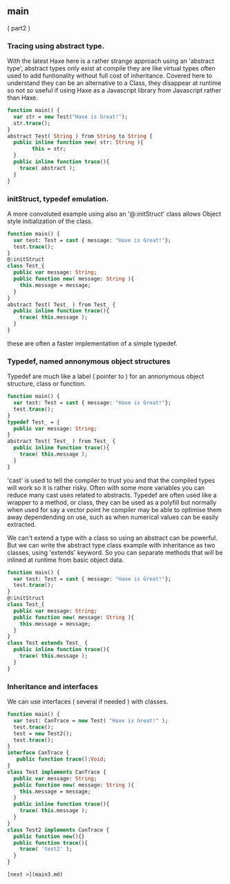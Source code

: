 ## main
( part2 )

### Tracing using abstract type.

With the latest Haxe here is a rather strange approach using an 'abstract type', abstract types only exist at compile they are like virtual types often used to add funtionality without full cost of inheritance.  Covered here to understand they can be an alternative to a Class, they disappear at runtime so not so useful if using Haxe as a Javascript library from Javascript rather than Haxe.
  
```Haxe
function main() {
  var str = new Test("Haxe is Great!");
  str.trace();
}
abstract Test( String ) from String to String {
  public inline function new( str: String ){
		this = str;
  }
  public inline function trace(){
    trace( abstract );
  }
}
```
  
### initStruct, typedef emulation.  
  
A more convoluted example using also an '@:initStruct' class allows Object style initialization of the class.

```Haxe
function main() {
  var test: Test = cast { message: "Haxe is Great!"};
  test.trace();
}
@:initStruct
class Test_{
  public var message: String;
  public function new( message: String ){
    this.message = message;
  }
}
abstract Test( Test_ ) from Test_ {
  public inline function trace(){
    trace( this.message );
  }
}
```
  
these are often a faster implementation of a simple typedef. 
  
### Typedef, named annonymous object structures
  
Typedef are much like a label ( pointer to ) for an annonymous object structure, class or function. 
  
```Haxe
function main() {
  var test: Test = cast { message: "Haxe is Great!"};
  test.trace();
}
typedef Test_ = {
  public var message: String;
}
abstract Test( Test_ ) from Test_ {
  public inline function trace(){
    trace( this.message );
  }
}
```
  
'cast' is used to tell the compiler to trust you and that the compiled types will work so it is rather risky.  Often with some more variables you can reduce many cast uses related to abstracts. Typedef are often used like a wrapper to a method, or class, they can be used as a polyfill but normally when used for say a vector point he compiler may be able to optimise them away dependending on use, such as when numerical values can be easily extracted.  
   
We can't extend a type with a class so using an abstract can be powerful. But we can write the abstract type class example with inheritance as two classes, using 'extends' keyword. So you can separate methods that will be inlined at runtime from basic object data.  
  
```Haxe
function main() {
  var test: Test = cast { message: "Haxe is Great!"};
  test.trace();
}
@:initStruct
class Test_{
  public var message: String;
  public function new( message: String ){
    this.message = message;
  }
}
class Test extends Test_ {
  public inline function trace(){
    trace( this.message );
  }
}
```
  
### Inheritance and interfaces
  
We can use interfaces ( several if needed ) with classes.  
  
```Haxe
function main() {
  var test: CanTrace = new Test( "Haxe is Great!" );
  test.trace();
  test = new Test2();
  test.trace();
}
interface CanTrace {
   public function trace():Void;
}
class Test implements CanTrace {
  public var message: String;
  public function new( message: String ){
    this.message = message;
  }
  public inline function trace(){
    trace( this.message );
  }
}
class Test2 implements CanTrace {
  public function new(){}
  public function trace(){
    trace( 'test2' );
  }
}

[next >](main3.md)
  
